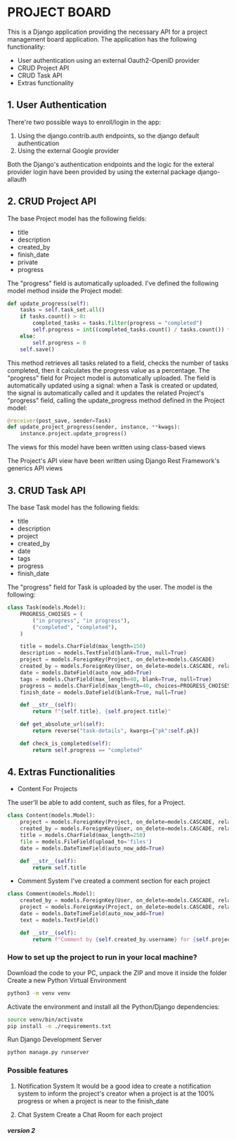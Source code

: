 # PROJECT BOARD 

This is a Django application providing the necessary API for a project management board application. 
The application has the following functionality: 
- User authentication using an external Oauth2-OpenID provider 
- CRUD Project API 
- CRUD Task API 
- Extras functionality

## 1. User Authentication 

There're two possible ways to enroll/login in the app: 
1. Using the django.contrib.auth endpoints, so the django default authentication
2. Using the external Google provider

Both the Django's authentication endpoints and the logic for the exteral provider login have been provided by using the external package django-allauth

## 2. CRUD Project API 

The base Project model has the following fields: 
- title 
- description 
- created_by 
- finish_date
- private
- progress 

The "progress" field is automatically uploaded. I've defined the following model method inside the Project model: 

```python
def update_progress(self):
    tasks = self.task_set.all()
    if tasks.count() > 0:
        completed_tasks = tasks.filter(progress = "completed")
        self.progress = int((completed_tasks.count() / tasks.count()) * 100 )
    else: 
        self.progress = 0 
    self.save()
```

This method retrieves all tasks related to a field, checks the number of tasks completed, then it calculates the progress value as a percentage. 
The "progress" field for Project model is automatically uploaded. 
The field is automatically updated using a signal: when a Task is created or updated, the signal is automatically called and it updates the related Project's "progress" field, calling the update_progress method defined in the Project model: 

```python
@receiver(post_save, sender=Task)
def update_project_progress(sender, instance, **kwags):
    instance.project.update_progress() 
```

The views for this model have been written using class-based views 

The Project's API view have been written using Django Rest Framework's generics API views 

## 3. CRUD Task API 

The base Task model has the following fields: 
- title 
- description
- project 
- created_by 
- date 
- tags 
- progress 
- finish_date 

The "progress" field for Task is uploaded by the user. 
The model is the following: 

```python
class Task(models.Model):
    PROGRESS_CHOISES = (
        ("in progress", "in progress"), 
        ("completed", "completed"), 
    )

    title = models.CharField(max_length=150)
    description = models.TextField(blank=True, null=True)
    project = models.ForeignKey(Project, on_delete=models.CASCADE)
    created_by = models.ForeignKey(User, on_delete=models.CASCADE, related_name="tasks")
    date = models.DateField(auto_now_add=True)
    tags = models.CharField(max_length=40, blank=True, null=True)
    progress = models.CharField(max_length=40, choices=PROGRESS_CHOISES, default="in progress", blank=True, null=True)
    finish_date = models.DateField(blank=True, null=True)

    def __str__(self):
        return f"{self.title}, {self.project.title}"

    def get_absolute_url(self):
        return reverse("task-details", kwargs={"pk":self.pk})

    def check_is_completed(self):
        return self.progress == "completed"
```

## 4. Extras Functionalities

- Content For Projects

The user'll be able to add content, such as files, for a Project. 

```python
class Content(models.Model):
    project = models.ForeignKey(Project, on_delete=models.CASCADE, related_name="project_contents")
    created_by = models.ForeignKey(User, on_delete=models.CASCADE, related_name="user_contents")
    title = models.CharField(max_length=250)
    file = models.FileField(upload_to='files')
    date = models.DateTimeField(auto_now_add=True)

    def __str__(self):
        return self.title  
```

- Comment System 
I've created a comment section for each project

```python
class Comment(models.Model):
    created_by = models.ForeignKey(User, on_delete=models.CASCADE, related_name="user_comments")
    project = models.ForeignKey(Project, on_delete=models.CASCADE, related_name="project_comments")
    date = models.DateTimeField(auto_now_add=True)
    text = models.TextField()

    def __str__(self):
        return f"Comment by {self.created_by.username} for {self.project.title}"
```


### How to set up the project to run in your local machine? 
Download the code to your PC, unpack the ZIP and move it inside the folder
Create a new Python Virtual Environment

```bash
python3 -m venv venv
```

Activate the environment and install all the Python/Django dependencies: 

```bash
source venv/bin/activate
pip install -m ./requirements.txt
```

Run Django Development Server 

```python
python manage.py runserver 
```

### Possible features

1. Notification System
It would be a good idea to create a notification system to inform the project's creator when a project is at the 100% progress or when a project is near to the finish_date

2. Chat System 
Create a Chat Room for each project 



##### version 2
